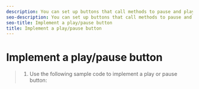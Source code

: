 ```yaml
---
description: You can set up buttons that call methods to pause and play the media.
seo-description: You can set up buttons that call methods to pause and play the media.
seo-title: Implement a play/pause button
title: Implement a play/pause button
---
```


# Implement a play/pause button

>1. Use the following sample code to implement a play or pause button:
>   
>   
